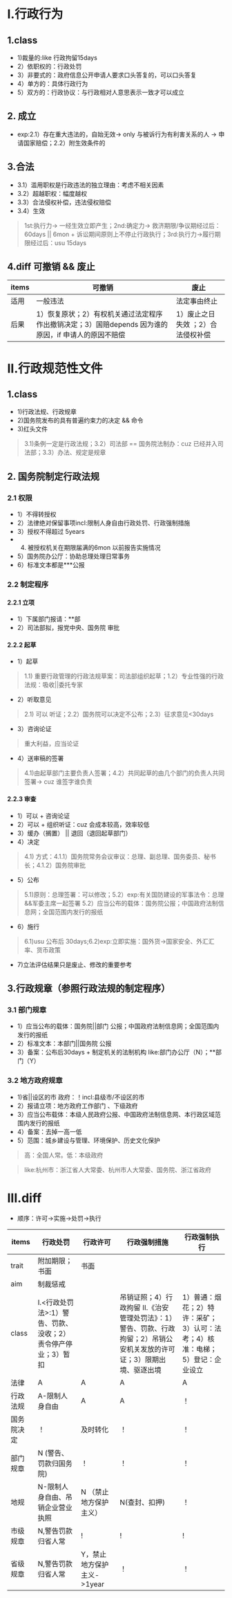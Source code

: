 # I.行政行为
## 1.class
- 1)裁量的:like 行政拘留15days
- 2）依职权的：行政处罚
- 3）非要式的：政府信息公开申请人要求口头答复的，可以口头答复
- 4）单方的：具体行政行为
- 5）双方的：行政协议：与行政相对人意思表示一致才可以成立

## 2. 成立
- exp:2.1）存在重大违法的，自始无效-> only 与被诉行为有利害关系的人 -> 申请国家赔偿；2.2）附生效条件的

## 3.合法
- 3.1）滥用职权是行政违法的独立理由：考虑不相关因素
- 3.2）超越职权：幅度越权
- 3.3）合法侵权补偿，违法侵权赔偿
- 3.4）生效

> 1st:执行力-> 一经生效立即产生；2nd:确定力-> 救济期限/争议期经过后：60days || 6mon + 诉讼期间原则上不停止行政执行；3rd:执行力->履行期限经过后：usu 15days

## 4.diff 可撤销 && 废止
| items | 可撤销 | 废止 |
| ----- | ----- | ---- |
| 适用 | 一般违法 | 法定事由终止 |
| 后果 |  1）恢复原状；2）有权机关通过法定程序作出撤销决定；3）国赔depends 因为谁的原因，if 申请人的原因不赔偿 | 1）废止之日失效 ；2）合法侵权补偿


# II.行政规范性文件
## 1.class 
- 1)行政法规、行政规章
- 2)国务院发布的具有普遍约束力的决定 && 命令
- 3)红头文件

> 3.1)条例一定是行政法规；3.2）司法部 == 国务院法制办：cuz 已经并入司法部；3.3）办法、规定是规章

## 2. 国务院制定行政法规
### 2.1 权限
- 1）不得转授权
- 2）法律绝对保留事项incl:限制人身自由行政处罚、行政强制措施
- 3）授权不得超过 5years
- 4) 被授权机关在期限届满的6mon 以前报告实施情况 
- 5）国务院办公厅：协助总理处理日常事务
- 6）标准文本都是***公报

### 2.2 制定程序
#### 2.2.1 立项
- 1）下属部门报请：**部
- 2）司法部拟，报党中央、国务院 审批

#### 2.2.2 起草
- 1）起草

> 1.1) 重要行政管理的行政法规草案：司法部组织起草；1.2）专业性强的行政法规：吸收||委托专家

- 2）听取意见

> 2.1) 可以 听证；2.2）国务院可以决定不公布；2.3）征求意见<30days

- 3）咨询论证

> 重大利益，应当论证

- 4）送审稿的签署

> 4.1)由起草部门主要负责人签署；4.2）共同起草的由几个部门的负责人共同签署-> cuz 谁签字谁负责

#### 2.2.3 审查
- 1）可以 + 咨询论证
- 2）可以 + 组织听证：cuz 会成本较高，效率较低
- 3）缓办（搁置） || 退回（退回起草部门）
- 4）决定

> 4.1) 方式：4.1.1）国务院常务会议审议：总理、副总理、国务委员、秘书长；4.1.2）国务院审批

- 5）公布

> 5.1)原则：总理签署：可以修改；5.2）exp:有关国防建设的军事法令：总理&&军委主席一起签署
> 5.2）应当公布的载体：国务院公报；中国政府法制信息网；全国范围内发行的报纸

- 6）施行

> 6.1)usu 公布后 30days;6.2)exp:立即实施：国外货->国家安全、外汇汇率、货币政策

- 7)立法评估结果只是废止、修改的重要参考

## 3.行政规章（参照行政法规的制定程序）
### 3.1 部门规章
- 1）应当公布的载体：国务院||部门 公报；中国政府法制信息网；全国范围内发行的报纸
- 2）标准文本：本部门||国务院 公报
- 3）备案：公布后30days + 制定机关的法制机构 like:部门办公厅（N）；**部门（Y）

### 3.2 地方政府规章 
- 1)省||设区的市 政府：！incl:县级市/不设区的市
- 2）报请立项：地方政府工作部门 、下级政府
- 3）应当公布载体：本级人民政府公报、中国政府法制信息网、本行政区域范围内发行的报纸
- 4）备案：去掉一高一低
- 5）范围：城乡建设与管理、环境保护、历史文化保护

> 高：全国人常。低：本级政府

> like:杭州市：浙江省人大常委、杭州市人大常委、国务院、浙江省政府

# III.diff 
- 顺序：许可->实施->处罚->执行

| items | 行政处罚 | 行政许可 | 行政强制措施 | 行政强制执行 |
| ----- | ------ | ------- | ---------- | ---------- |
| trait | 附加期限；书面 | 书面 | 
| aim | 制裁惩戒 | 
| class |  I.<行政处罚法>:1）警告、罚款、没收；2）责令停产停业；3）暂扣||吊销证照；4）行政拘留 II.《治安管理处罚法》：1）警告、罚款、行政拘留；2）吊销公安机关发放的许可证；3）限期出境、驱逐出境 | 1）普通：烟花；2）特许：采矿；3）认可：法考；4）核准：电梯；5）登记：企业设立 | 1）限制公民人身自由、2）查扣冻、3）约束至酒醒，强制戒毒 | 1）代履行：交通、环保、自然资源 2）执行罚；3）划拨；4）拍卖||依法处理查封扣押的场所设施财物；5）排除妨碍恢复原状 | 
| 法律 | A | A | A | A |
| 行政法规 | A-限制人身自由 | A | A | ！|
| 国务院决定 | ！| 及时转化 |  ！ |  ！ |
| 部门规章 | N (警告、罚款归国务院) | ！| ！ | ！|
| 地规 | N-限制人身自由、吊销企业营业执照 | N （禁止地方保护主义）| N(查封、扣押) |  ！ |
| 市级规章 |  N,警告罚款归省人常 | ! | ! | !|
| 省级规章 |  N,警告罚款归省人常  | Y，禁止地方保护主义->1year |  ！ |  ！ |




















